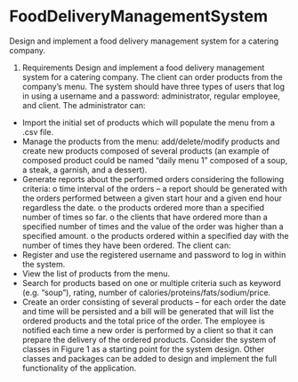 # FoodDeliveryManagementSystem
Design and implement a food delivery management system for a catering company. 
1. Requirements
Design and implement a food delivery management system for a catering company. The client can 
order products from the company’s menu. The system should have three types of users that log in 
using a username and a password: administrator, regular employee, and client. 
The administrator can:
- Import the initial set of products which will populate the menu from a .csv file.
- Manage the products from the menu: add/delete/modify products and create new products
composed of several products (an example of composed product could be named “daily 
menu 1” composed of a soup, a steak, a garnish, and a dessert). 
- Generate reports about the performed orders considering the following criteria:
o time interval of the orders – a report should be generated with the orders performed 
between a given start hour and a given end hour regardless the date.
o the products ordered more than a specified number of times so far.
o the clients that have ordered more than a specified number of times and the value 
of the order was higher than a specified amount.
o the products ordered within a specified day with the number of times they have 
been ordered.
The client can:
- Register and use the registered username and password to log in within the system.
- View the list of products from the menu.
- Search for products based on one or multiple criteria such as keyword (e.g. “soup”), rating, 
number of calories/proteins/fats/sodium/price.
- Create an order consisting of several products – for each order the date and time will be 
persisted and a bill will be generated that will list the ordered products and the total price 
of the order.
The employee is notified each time a new order is performed by a client so that it can prepare the 
delivery of the ordered products.
Consider the system of classes in Figure 1 as a starting point for the system design. Other classes 
and packages can be added to design and implement the full functionality of the application. 
